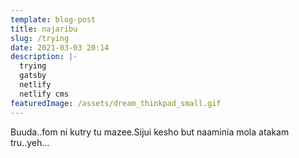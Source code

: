 ```yaml
---
template: blog-post
title: najaribu
slug: /trying
date: 2021-03-03 20:14
description: |-
  trying
  gatsby
  netlify
  netlify cms
featuredImage: /assets/dream_thinkpad_small.gif
---
```

Buuda..fom ni kutry tu mazee.Sijui kesho but naaminia mola atakam tru..yeh...